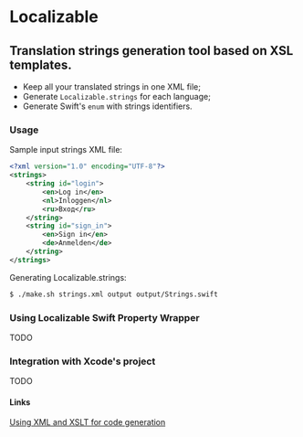 # Localizable
## Translation strings generation tool based on XSL templates.

- Keep all your translated strings in one XML file;
- Generate `Localizable.strings` for each language;
- Generate Swift's `enum` with strings identifiers.

### Usage

Sample input strings XML file:

```xml
<?xml version="1.0" encoding="UTF-8"?>
<strings>
    <string id="login">
        <en>Log in</en>
        <nl>Inloggen</nl>
        <ru>Вход</ru>
    </string>
    <string id="sign_in">
        <en>Sign in</en>
        <de>Anmelden</de>
    </string>
</strings>
```

Generating Localizable.strings:

```sh
$ ./make.sh strings.xml output output/Strings.swift
```

### Using Localizable Swift Property Wrapper

TODO

### Integration with Xcode's project

TODO

#### Links
[Using XML and XSLT for code generation](https://grigory.nl/posts/xslt-auto-generation/)

